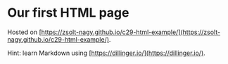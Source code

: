 # Our first HTML page

Hosted on [https://zsolt-nagy.github.io/c29-html-example/](https://zsolt-nagy.github.io/c29-html-example/).

Hint: learn Markdown using [https://dillinger.io/](https://dillinger.io/).